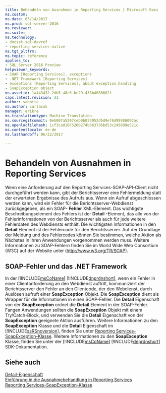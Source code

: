 ```yaml
---
title: Behandeln von Ausnahmen in Reporting Services | Microsoft Docs
ms.custom: 
ms.date: 03/14/2017
ms.prod: sql-server-2016
ms.reviewer: 
ms.suite: 
ms.technology:
- docset-sql-devref
- reporting-services-native
ms.tgt_pltfrm: 
ms.topic: reference
applies_to:
- SQL Server 2016 Preview
helpviewer_keywords:
- SOAP [Reporting Services], exceptions
- .NET Framework [Reporting Services]
- exceptions [Reporting Services], about exception handling
- SoapException object
ms.assetid: 1a443432-2db5-48c5-bc29-433b4688082f
caps.latest.revision: 31
author: sabotta
ms.author: carlasab
manager: erikre
ms.translationtype: Machine Translation
ms.sourcegitcommit: 0eb007a5207ceb0b023952d5d9ef6d95986092ac
ms.openlocfilehash: 1cf3ca01075260274b363736bd53c245809e521c
ms.contentlocale: de-de
ms.lasthandoff: 06/22/2017

---
```

# <a name="handling-exceptions-in-reporting-services"></a>Behandeln von Ausnahmen in Reporting Services
  Wenn eine Anforderung auf den Reporting Services-SOAP-API-Client nicht durchgeführt werden kann, gibt der Berichtsserver eine Fehlermeldung statt der erwarteten Ergebnisse des Aufrufs aus. Wenn ein Aufruf abgeschlossen werden kann, wird ein Fehler für die Berichtsserver-Webdienst zurückgegeben, als ein SOAP- **Fehler** XML-Element. Das wichtigste Beschreibungselement des Fehlers ist der **Detail** -Element, das alle von der Fehlerinformationen von der Berichtsserver als auch für jede weitere Fehlerdaten des Webdiensts enthält. Die wichtigsten Informationen in den **Detail** Element ist der Fehlercode für den Berichtsserver. Auf der Grundlage der Meldung und des Fehlercodes können Sie bestimmen, welche Aktion als Nächstes in Ihren Anwendungen vorgenommen werden muss. Weitere Informationen zu SOAP-Fehlern finden Sie im World Wide Web Consortium (W3C) auf der Website unter (http://www.w3.org/TR/SOAP).  
  
## <a name="soap-faults-and-the-net-framework"></a>SOAP-Fehler und das .NET Framework  
 In der [!INCLUDE[msCoName](../../includes/msconame-md.md)] [!INCLUDE[dnprdnshort](../../includes/dnprdnshort-md.md)], wenn ein Fehler in einer Clientanforderung an den Webdienst auftritt, kommuniziert der Berichtsserver den Fehler an den Clientcode, der den Webdienst, durch Auslösen aufruft einer **SoapException** Objekt. Die **SoapException** dient als Wrapper für die Informationen in einen SOAP-Fehler. Die **Detail** Eigenschaft von der **SoapException** ordnet die **Detail** Element in der SOAP-Fehler. Fangen Anwendungen sollten die **SoapException** Objekt mit einem Try/Catch-Block, und verwenden Sie die **Detail** Eigenschaft von der **SoapException** geeignete Aktion ausführen. Weitere Informationen zu den **SoapException** Klasse und die **Detail** Eigenschaft im [!INCLUDE[ssRSnoversion](../../includes/ssrsnoversion-md.md)], finden Sie unter [Reporting Services-SoapException-Klasse](../../reporting-services/report-server-web-service-net-framework-exception-handling/soapexception-class/reporting-services-soapexception-class.md). Weitere Informationen zu den **SoapException** Klasse, finden Sie unter der [!INCLUDE[msCoName](../../includes/msconame-md.md)] [!INCLUDE[dnprdnshort](../../includes/dnprdnshort-md.md)] SDK-Dokumentation.  
  
## <a name="see-also"></a>Siehe auch  
 [Detail-Eigenschaft](../../reporting-services/report-server-web-service-net-framework-exception-handling/soapexception-class/detail-property.md)   
 [Einführung in die Ausnahmebehandlung in Reporting Services](../../reporting-services/report-server-web-service-net-framework-exception-handling/introducing-exception-handling-in-reporting-services.md)   
 [Reporting Services-SoapException-Klasse](../../reporting-services/report-server-web-service-net-framework-exception-handling/soapexception-class/reporting-services-soapexception-class.md)  
  
  
